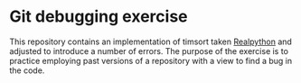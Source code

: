 # Git debugging exercise

This repository contains an implementation of timsort taken [Realpython](https://realpython.com) and adjusted to introduce a number of errors.  The purpose of the exercise is to practice employing past versions of a repository with a view to find a bug in the code.
